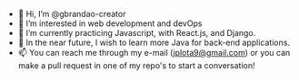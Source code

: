 - 👋 Hi, I’m @gbrandao-creator
- 👀 I’m interested in web development and devOps
- 🌱 I’m currently practicing Javascript, with React.js, and Django. 
- 👾 In the near future, I wish to learn more Java for back-end applications.
- 📫 You can reach me through my e-mail (jplota9@gmail.com) or you can make a pull request in one of my repo's to start a conversation!

